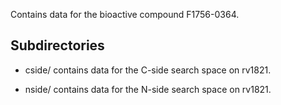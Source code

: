 Contains data for the bioactive compound F1756-0364.

## Subdirectories

- cside/ contains data for the C-side search space on rv1821.

- nside/ contains data for the N-side search space on rv1821.

